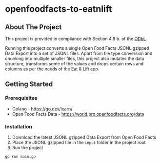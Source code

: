 # openfoodfacts-to-eatnlift

## About The Project

This project is provided in compliance with Section 4.6 b. of the [ODbL](https://opendatacommons.org/licenses/odbl/1-0/).

Running this project converts a single Open Food Facts JSONL gzipped Data Export into a set of JSONL files. Apart from file type conversion and chunking into multiple smaller files, this project also mutates the data structure, transforms some of the values and drops certain rows and columns as per the needs of the Eat & Lift app.

## Getting Started

### Prerequisites

- Golang - https://go.dev/learn/
- Open Food Facts Data - https://world.pro.openfoodfacts.org/data

### Installation

1. Download the latest JSONL gzipped Data Export from Open Food Facts
2. Place the JSONL gzipped file in the `input` folder in the project root
3. Run the project

```console
go run main.go
```